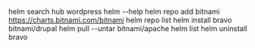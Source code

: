 helm search hub wordpress
helm --help
helm repo add bitnami https://charts.bitnami.com/bitnami
helm repo list
helm install bravo bitnami/drupal
helm pull --untar bitnami/apache
helm list
helm uninstall bravo